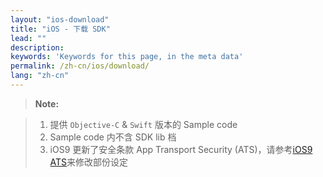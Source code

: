 ```yaml
---
layout: "ios-download"
title: "iOS - 下载 SDK"
lead: ""
description:
keywords: 'Keywords for this page, in the meta data'
permalink: /zh-cn/ios/download/
lang: "zh-cn"
---
```



>**Note:**

>1. 提供 `Objective-C` & `Swift` 版本的 Sample code
>2. Sample code 内不含 SDK lib 档
>3. iOS9 更新了安全条款 App Transport Security (ATS)，请参考[iOS9 ATS]来修改部份设定

[升级最新SDK所需修改]: {{site.baseurl}}/zh-cn/ios/latest-news/update-to-SDK4_2_x/

[iOS9 ATS]: ../latest-news/ios9ats/
